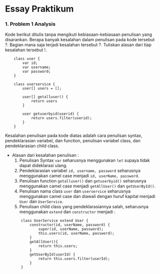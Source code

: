 # Essay Praktikum

### 1. Problem 1 Analysis

Kode berikut ditulis tanpa mengikuti kebiasaan-kebiasaan penulisan yang disarankan. Berapa banyak kesalahan dalam penulisan pada kode tersebut ?. Bagian mana saja terjadi kesalahan tersebut ?. Tuliskan alasan dari tiap kesalahan tersebut !.

```
    class user {
        var id;
        var username;
        var password;
    }

    class userservice {
        user[] users = [];

        user[] getalluser() {
            return users
        }

        user getuserbyid(userid) {
            return users.filter(userid);
        }
    }
```

Kesalahan penulisan pada kode diatas adalah cara penulisan syntax, pendeklarasian variabel, dan function, penulisan variabel class, dan pendeklarasian child class.

- Alasan dari kesalahan penulisan :
  1. Penulisan Syntax `var` seharusnya menggunakan `let` supaya tidak dapat dideklarasi ulang.
  2. Pendeklarasian variabel `id, username, password` seharusnya menggunakan camel case menjadi `id, userName, password`.
  3. Penulisan function `getalluser()` dan `getuserbyid()` seharusnya menggunakan camel case menjadi `getAllUser()` dan `getUserById()`.
  4. Penulisan nama class `user` dan `userservice` seharusnya menggunakan camel case dan diawali dengan huruf kapital menjadi `User` dan `UserService`.
  5. Penulisan child class yang pendeklarasiannya salah, seharusnya menggunakan `extend` dan `constructor` menjadi :
  ```
      class UserService extend User {
          constructor(id, userName, password) {
              super(id, userName, password);
              this.users(id, userName, password);
          }
          getAllUser(){
              return this.users;
          }
          getUserById(userId) {
              return this.users.filter(userId);
          }
      }
  ```
